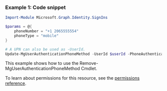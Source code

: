### Example 1: Code snippet

```powershellImport-Module Microsoft.Graph.Identity.SignIns

$params = @{
	phoneNumber = "+1 2065555554"
	phoneType = "mobile"
}

# A UPN can also be used as -UserId.
Update-MgUserAuthenticationPhoneMethod -UserId $userId -PhoneAuthenticationMethodId $phoneAuthenticationMethodId -BodyParameter $params
```
This example shows how to use the Remove-MgUserAuthenticationPhoneMethod Cmdlet.
To learn about permissions for this resource, see the [permissions reference](/graph/permissions-reference).

